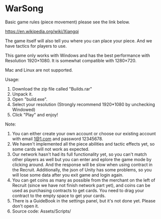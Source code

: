 # WarSong

Basic game rules (piece movement) please see the link below. 

https://en.wikipedia.org/wiki/Xiangqi

The game itself will also tell you where you can place your piece. And we have tactics for players to use.

This game only works with Windows and has the best performance with Resolution 1920×1080. It is somewhat compatible with 1280×720.

Mac and Linux are not supported.

Usage:
1. Download the zip file called "Builds.rar"
2. Unpack it.
3. Open "build.exe".
4. Select your resolution (Strongly recommend 1920*1080 by unchecking Windowed)
5. Click "Play" and enjoy!

Note:
1. You can either create your own account or choose our existing account with email 1@1.com and password 12345678.
2. We haven't implemented all the piece abilities and tactic effects yet, so some cards will not work as expected.
3. Our network hasn't had its full functionality yet, so you can't match other players as well but you can enter and eplore the game mode by clicking around. And the response will be slow when using contract in the Recruit. Additionally, the json of Unity has some problems, so you will lose some data after you exit game and login again.
4. You can get coins as many as possible from the merchant on the left of Recruit (since we have not finish network part yet), and coins can be used as purchasing contracts to get cards. You need to drag your contract to the empty space to get your cards.
5. There is a GuideBook in the settings panel, but it's not done yet. Please don't open it.
6. Source code: Assets/Scripts/
